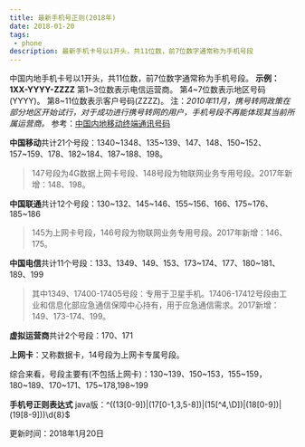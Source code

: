 ```yaml
---
title: 最新手机号正则(2018年)
date: 2018-01-20
tags:
 - phone
description: 最新手机卡号以1开头，共11位数，前7位数字通常称为手机号段
---
```


中国内地手机卡号以1开头，共11位数，前7位数字通常称为手机号段。<!--more-->
**示例：1XX-YYYY-ZZZZ**
第1~3位数表示电信运营商。
第4~7位数表示地区号码(YYYY)。
第8~11位数表示客户号码(ZZZZ)。
注：*2010年11月，携号转网政策在部分地区开始试行，对于成功进行携号转网的用户，手机号段不再能体现其当前所属运营商。*
参考：[中国内地移动终端通讯号码](https://zh.wikipedia.org/wiki/%E4%B8%AD%E5%9B%BD%E5%86%85%E5%9C%B0%E7%A7%BB%E5%8A%A8%E7%BB%88%E7%AB%AF%E9%80%9A%E8%AE%AF%E5%8F%B7%E7%A0%81)

**中国移动**共计21个号段：1340~1348、135~139、147、148、150~152、157~159、178、182~184、187~188、198。
>147号段为4G数据上网卡号段、148号段为物联网业务专用号段。2017年新增：148、198。


**中国联通**共计12个号段：130~132、145~146、155~156、166、175~176、185~186
>145为上网卡号段，146号段为物联网业务专用号段。2017年新增：146、175。

**中国电信**共计11个号段：133、1349、149、153、173~174、177、180~181、189、199
>其中1349、17400-17405号段：专用于卫星手机。17406-17412号段由工业和信息化部应急通信保障中心持有，用于应急通信需求。2017新增：149、173-174、199。

**虚拟运营商**共计2个号段：170、171

**上网卡**：又称数据卡，14号段为上网卡专属号段。


综合来看，号段主要有(不包括上网卡)：130~139、150~153，155~159，180~189、170~171、175~178,198~199

**手机号正则表达式** java版：^((13[0-9])|(17[0-1,3,5-8])|(15[^4,\\D])|(18[0-9])|(19[8-9]))\\d{8}$

更新时间：2018年1月20日
